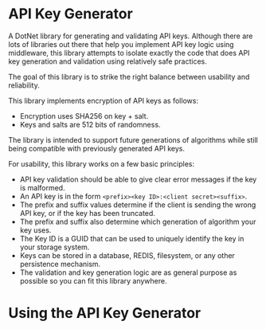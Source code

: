 # API Key Generator

A DotNet library for generating and validating API keys.  Although there are lots of libraries out there that help you
implement API key logic using middleware, this library attempts to isolate exactly the code that does API key generation
and validation using relatively safe practices.

The goal of this library is to strike the right balance between usability and reliability.

This library implements encryption of API keys as follows:
* Encryption uses SHA256 on key + salt.
* Keys and salts are 512 bits of randomness. 

The library is intended to support future generations of algorithms while still being compatible with previously
generated API keys.

For usability, this library works on a few basic principles:
* API key validation should be able to give clear error messages if the key is malformed.
* An API key is in the form `<prefix><key ID>:<client secret><suffix>`.
* The prefix and suffix values determine if the client is sending the wrong API key, or if the key has been truncated.
* The prefix and suffix also determine which generation of algorithm your key uses.
* The Key ID is a GUID that can be used to uniquely identify the key in your storage system.
* Keys can be stored in a database, REDIS, filesystem, or any other persistence mechanism.  
* The validation and key generation logic are as general purpose as possible so you can fit this library anywhere.

# Using the API Key Generator
